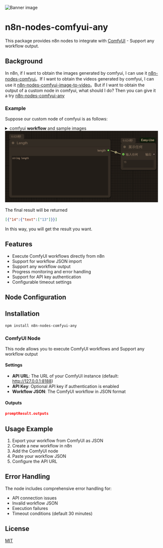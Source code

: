 ![Banner image](https://user-images.githubusercontent.com/10284570/173569848-c624317f-42b1-45a6-ab09-f0ea3c247648.png)

# n8n-nodes-comfyui-any

This package provides n8n nodes to integrate with [ComfyUI](https://github.com/comfyanonymous/ComfyUI) - Support any workflow output.

## Background

In n8n, if I want to obtain the images generated by comfyui, I can use it [n8n-nodes-comfyui](https://github.com/mason276752/n8n-nodes-comfyui)。If I want to obtain the videos generated by comfyui, I can use it [n8n-nodes-comfyui-image-to-video](https://github.com/ChristianKuri/n8n-nodes-comfyui-image-to-video)。But if I want to obtain the output of a custom node in comfyui, what should I do? Then you can give it a try [n8n-nodes-comfyui-any](https://github.com/zerorooot/n8n-nodes-comfyui-any)

### Example

Suppose our custom node of comfyui is as follows:
<details>
<summary>comfyui <b>workflow</b> and sample images</summary>
{"id":"bdd2c995-cc7a-416b-b119-3793579a40b2","revision":0,"last_node_id":14,"last_link_id":11,"nodes":[{"id":13,"type":"StringLength","pos":[1412.6959228515625,726.2750244140625],"size":[400,200],"flags":{},"order":0,"mode":0,"inputs":[{"localized_name":"string","name":"string","type":"STRING","widget":{"name":"string"},"link":null}],"outputs":[{"localized_name":"length","name":"length","type":"INT","links":[11]}],"properties":{"cnr_id":"comfy-core","ver":"0.3.52","Node name for S&R":"StringLength"},"widgets_values":["string length"]},{"id":14,"type":"easy showAnything","pos":[1890.91845703125,766.418212890625],"size":[140,76],"flags":{},"order":1,"mode":0,"inputs":[{"localized_name":"输入任何","name":"anything","shape":7,"type":"*","link":11}],"outputs":[{"localized_name":"输出","name":"output","type":"*","links":null}],"properties":{"cnr_id":"comfyui-easy-use","ver":"93254a4c073431ad45be5bef0e66bd38f40a2583","Node name for S&R":"easy showAnything"},"widgets_values":["13"]}],"links":[[11,13,0,14,0,"*"]],"groups":[],"config":{},"extra":{"ds":{"scale":0.8954302432552947,"offset":[-819.6894744665262,-274.54124324273243]}},"version":0.4}
</details>
<img src="demo.png" alt="demo" style="zoom:60%;" />

The final result will be returned

```json
[{"14":{"text":["13"]}}]
```

In this way, you will get the result you want.


## Features

- Execute ComfyUI workflows directly from n8n
- Support for workflow JSON import
- Support any workflow output
- Progress monitoring and error handling
- Support for API key authentication
- Configurable timeout settings

## Node Configuration

## Installation

```bash
npm install n8n-nodes-comfyui-any
```

### ComfyUI Node

This node allows you to execute ComfyUI workflows and Support any workflow output

#### Settings

- **API URL**: The URL of your ComfyUI instance (default: http://127.0.0.1:8188)
- **API Key**: Optional API key if authentication is enabled
- **Workflow JSON**: The ComfyUI workflow in JSON format

#### Outputs
```json
promptResult.outputs
```
## Usage Example

1. Export your workflow from ComfyUI as JSON
2. Create a new workflow in n8n
3. Add the ComfyUI node
4. Paste your workflow JSON
5. Configure the API URL

## Error Handling

The node includes comprehensive error handling for:
- API connection issues
- Invalid workflow JSON
- Execution failures
- Timeout conditions (default 30 minutes)


## License

[MIT](LICENSE.md)

